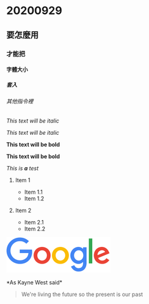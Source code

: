 # 20200929
## 要怎麼用
### 才能把
#### 字體大小
##### 套入
###### 其他指令裡

*This text will be italic* 

_This text will be italic_

**This text will be bold**

__This text will be bold__

*This is **a** test*

1. Item 1
   * Item 1.1
   * Item 1.2
  
2. Item 2
   * Item 2.1
   * Item 2.2
 
 ![Google](googlelogo_color_272x92dp.png "Google")
 
 \*As Kayne West said\*
 
 >We're living the future so 
 >the present is our past
 

